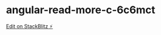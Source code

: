 # angular-read-more-c-6c6mct

[Edit on StackBlitz ⚡️](https://stackblitz.com/edit/angular-read-more-c-6c6mct)